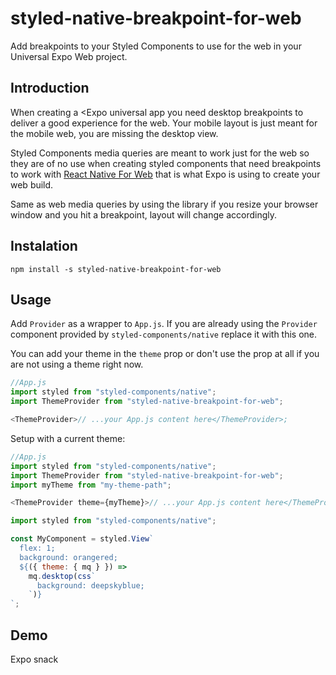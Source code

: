 # styled-native-breakpoint-for-web

Add breakpoints to your Styled Components to use for the web in your Universal Expo Web project.

## Introduction

When creating a <Expo universal app you need desktop breakpoints to deliver a good experience for the web. Your mobile layout is just meant for the mobile web, you are missing the desktop view.

Styled Components media queries are meant to work just for the web so they are of no use when creating styled components that need breakpoints to work with [React Native For Web](https://github.com/necolas/react-native-web) that is what Expo is using to create your web build.

Same as web media queries by using the library if you resize your browser window and you hit a breakpoint, layout will change accordingly.

## Instalation

```
npm install -s styled-native-breakpoint-for-web
```

## Usage

Add `Provider` as a wrapper to `App.js`. If you are already using the `Provider` component provided by `styled-components/native` replace it with this one.

You can add your theme in the `theme` prop or don't use the prop at all if you are not using a theme right now.

```javascript
//App.js
import styled from "styled-components/native";
import ThemeProvider from "styled-native-breakpoint-for-web";

<ThemeProvider>// ...your App.js content here</ThemeProvider>;
```

Setup with a current theme:

```javascript
//App.js
import styled from "styled-components/native";
import ThemeProvider from "styled-native-breakpoint-for-web";
import myTheme from "my-theme-path";

<ThemeProvider theme={myTheme}>// ...your App.js content here</ThemeProvider>;
```

```javascript
import styled from "styled-components/native";

const MyComponent = styled.View`
  flex: 1;
  background: orangered;
  ${({ theme: { mq } }) =>
    mq.desktop(css`
      background: deepskyblue;
    `)}
`;
```

## Demo

Expo snack
